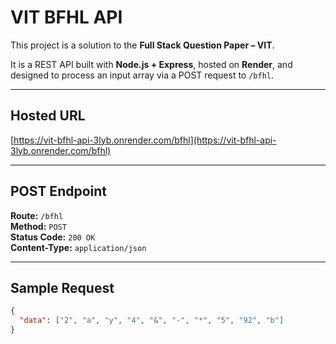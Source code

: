 # VIT BFHL API

This project is a solution to the **Full Stack Question Paper – VIT**.

It is a REST API built with **Node.js + Express**, hosted on **Render**, and designed to process an input array via a POST request to `/bfhl`.

---

## Hosted URL

 [https://vit-bfhl-api-3lyb.onrender.com/bfhl](https://vit-bfhl-api-3lyb.onrender.com/bfhl)

---

##  POST Endpoint

**Route:** `/bfhl`  
**Method:** `POST`  
**Status Code:** `200 OK`  
**Content-Type:** `application/json`

---

##  Sample Request

```json
{
  "data": ["2", "a", "y", "4", "&", "-", "*", "5", "92", "b"]
}
